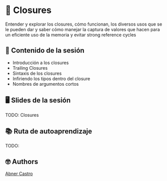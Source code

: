 # 🔨 Closures

Entender y explorar los closures, cómo funcionan, los diversos usos que se le pueden dar y saber cómo manejar la captura de valores que hacen para un eficiente uso de la memoria y evitar strong reference cycles



## 💽 Contenido de la sesión

- Introducción a los closures
- Trailing Closures
- Sintaxis de los closures
- Infiriendo los tipos dentro del closure
- Nombres de argumentos cortos

## 🖥 Slides de la sesión
TODO:
Closures


## 📚 Ruta de autoaprendizaje
TODO:

## 🤓 Authors
[Abner Castro](abner.castro@wizeline.com)
